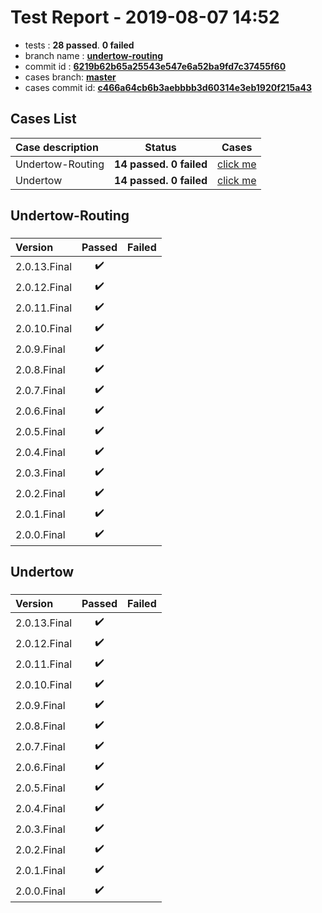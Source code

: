 # Test Report - 2019-08-07 14:52

- tests  : **28 passed**. **0 failed**
- branch name : **[undertow-routing](https://github.com/apache/incubator-skywalking/tree/undertow-routing)**
- commit id : **[6219b62b65a25543e547e6a52ba9fd7c37455f60](https://github.com/apache/incubator-skywalking/commit/6219b62b65a25543e547e6a52ba9fd7c37455f60)**
- cases branch: **[master](https://github.com/SkywalkingTest/skywalking-autotest-scenarios/tree/master)**
- cases commit id: **[c466a64cb6b3aebbbb3d60314e3eb1920f215a43](https://github.com/SkywalkingTest/skywalking-autotest-scenarios/commit/c466a64cb6b3aebbbb3d60314e3eb1920f215a43)**

## Cases List

| Case description | Status | Cases|
|:-----|:-----:|:-----:|
|Undertow-Routing| **14 passed. 0 failed**| [click me](#undertow-routing) |
|Undertow| **14 passed. 0 failed**| [click me](#undertow) |

## Undertow-Routing

### 
|  Version     | Passed | Failed|
|:------------- |:-------:|:-----:|
| 2.0.13.Final  | :heavy_check_mark:||
| 2.0.12.Final  | :heavy_check_mark:||
| 2.0.11.Final  | :heavy_check_mark:||
| 2.0.10.Final  | :heavy_check_mark:||
| 2.0.9.Final  | :heavy_check_mark:||
| 2.0.8.Final  | :heavy_check_mark:||
| 2.0.7.Final  | :heavy_check_mark:||
| 2.0.6.Final  | :heavy_check_mark:||
| 2.0.5.Final  | :heavy_check_mark:||
| 2.0.4.Final  | :heavy_check_mark:||
| 2.0.3.Final  | :heavy_check_mark:||
| 2.0.2.Final  | :heavy_check_mark:||
| 2.0.1.Final  | :heavy_check_mark:||
| 2.0.0.Final  | :heavy_check_mark:||

## Undertow

### 
|  Version     | Passed | Failed|
|:------------- |:-------:|:-----:|
| 2.0.13.Final  | :heavy_check_mark:||
| 2.0.12.Final  | :heavy_check_mark:||
| 2.0.11.Final  | :heavy_check_mark:||
| 2.0.10.Final  | :heavy_check_mark:||
| 2.0.9.Final  | :heavy_check_mark:||
| 2.0.8.Final  | :heavy_check_mark:||
| 2.0.7.Final  | :heavy_check_mark:||
| 2.0.6.Final  | :heavy_check_mark:||
| 2.0.5.Final  | :heavy_check_mark:||
| 2.0.4.Final  | :heavy_check_mark:||
| 2.0.3.Final  | :heavy_check_mark:||
| 2.0.2.Final  | :heavy_check_mark:||
| 2.0.1.Final  | :heavy_check_mark:||
| 2.0.0.Final  | :heavy_check_mark:||

